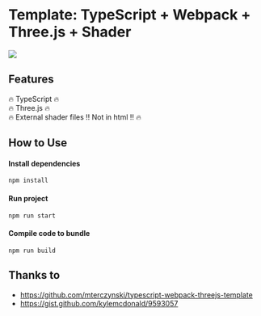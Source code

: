 # Template: TypeScript + Webpack + Three.js + Shader

![](https://github.com/ryokomy/ts-webpack-threejs-shader-template/blob/master/img/shader.gif)

## Features
:fire: TypeScript :fire:  
:fire: Three.js :fire:  
:fire: External shader files !! Not in html !! :fire:  

## How to Use
#### Install dependencies

    npm install

#### Run project

    npm run start

#### Compile code to bundle

    npm run build

## Thanks to
- https://github.com/mterczynski/typescript-webpack-threejs-template
- https://gist.github.com/kylemcdonald/9593057
